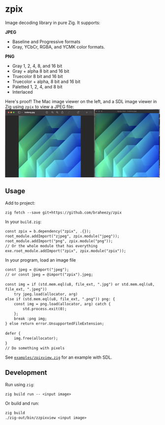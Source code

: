 # zpix

Image decoding library in pure Zig. It supports:

**JPEG**

- Baseline and Progressive formats
- Gray, YCbCr, RGBA, and YCMK color formats.

**PNG**

- Gray 1, 2, 4, 8, and 16 bit
- Gray + alpha 8 bit and 16 bit
- Truecolor 8 bit and 16 bit
- Truecolor + alpha, 8 bit and 16 bit
- Paletted 1, 2, 4, and 8 bit
- Interlaced

Here's proof! The Mac image viewer on the left, and a SDL image viewer in Zig using `zpix` to view a JPEG file:
![demo](demo.png)

## Usage

Add to project:

    zig fetch --save git+https://github.com/braheezy/zpix

In your `build.zig`:

    const zpix = b.dependency("zpix", .{});
    root_module.addImport("zjpeg", zpix.module("jpeg"));
    root_module.addImport("png", zpix.module("png"));
    // Or the whole module that has everything
    exe.root_module.addImport("zpix", zpix.module("zpix"));

In your program, load an image file

```zig
const jpeg = @import("jpeg");
// or const jpeg = @import("zpix").jpeg;

const img = if (std.mem.eql(u8, file_ext, ".jpg") or std.mem.eql(u8, file_ext, ".jpeg"))
    try jpeg.load(allocator, arg)
else if (std.mem.eql(u8, file_ext, ".png")) png: {
    const img = png.load(allocator, arg) catch {
        std.process.exit(0);
    };
    break :png img;
} else return error.UnsupportedFileExtension;

defer {
    img.free(allocator);
}
// Do something with pixels
```

See [`examples/zpixview.zig`](./examples/zpixview.zig) for an example with SDL.

## Development

Run using `zig`:

    zig build run -- <input image>

Or build and run:

    zig build
    ./zig-out/bin/zzpixview <input image>
